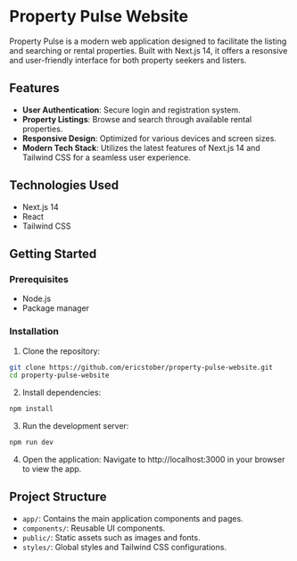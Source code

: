 # Property Pulse Website

Property Pulse is a modern web application designed to facilitate the listing and searching or rental properties. Built with Next.js 14, it offers a resonsive and user-friendly interface for both property seekers and listers.

## Features

- **User Authentication**: Secure login and registration system.
- **Property Listings**: Browse and search through available rental properties.
- **Responsive Design**: Optimized for various devices and screen sizes.
- **Modern Tech Stack**: Utilizes the latest features of Next.js 14 and Tailwind CSS for a seamless user experience.

## Technologies Used

- Next.js 14
- React
- Tailwind CSS

## Getting Started

### Prerequisites

- Node.js
- Package manager

### Installation

1. Clone the repository:

```bash
git clone https://github.com/ericstober/property-pulse-website.git
cd property-pulse-website
```

2. Install dependencies:

```bash
npm install
```

3. Run the development server:

```bash
npm run dev
```

4. Open the application:
   Navigate to http://localhost:3000 in your browser to view the app.

## Project Structure

- `app/`: Contains the main application components and pages.
- `components/`: Reusable UI components.
- `public/`: Static assets such as images and fonts.
- `styles/`: Global styles and Tailwind CSS configurations.
